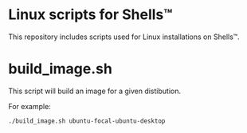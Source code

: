 # Linux scripts for Shells™

This repository includes scripts used for Linux installations on Shells™.

# build_image.sh

This script will build an image for a given distibution.

For example:

	./build_image.sh ubuntu-focal-ubuntu-desktop


